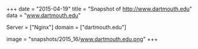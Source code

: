 
+++
date = "2015-04-19"
title = "Snapshot of http://www.dartmouth.edu"
data = "www.dartmouth.edu"

Server = ["Nginx"]
domain = ["dartmouth.edu"]

  image = "snapshots/2015_16/www.dartmouth.edu.png"
+++
#
